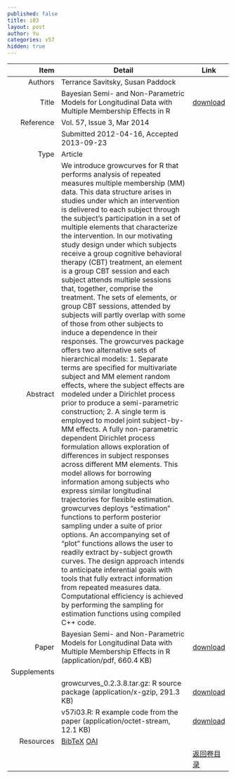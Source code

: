 ```yaml
---
published: false
title: i03
layout: post
author: Yu
categories: v57
hidden: true
---
```


| Item | Detail | Link |
|---:|---|---|
| Authors | Terrance Savitsky, Susan Paddock| |
| Title |Bayesian Semi- and Non-Parametric Models for Longitudinal Data with Multiple Membership Effects in R | [download](http://www.jstatsoft.org/v57/i03/paper) |
| Reference |Vol. 57, Issue 3, Mar 2014 | |
| | Submitted 2012-04-16, Accepted 2013-09-23| | 
| Type | Article| |
| Abstract | We introduce growcurves for R that performs analysis of repeated measures multiple membership (MM) data. This data structure arises in studies under which an intervention is delivered to each subject through the subject’s participation in a set of multiple elements that characterize the intervention. In our motivating study design under which subjects receive a group cognitive behavioral therapy (CBT) treatment, an element is a group CBT session and each subject attends multiple sessions that, together, comprise the treatment. The sets of elements, or group CBT sessions, attended by subjects will partly overlap with some of those from other subjects to induce a dependence in their responses. The growcurves package offers two alternative sets of hierarchical models: 1. Separate terms are specified for multivariate subject and MM element random effects, where the subject effects are modeled under a Dirichlet process prior to produce a semi-parametric construction; 2. A single term is employed to model joint subject-by-MM effects. A fully non-parametric dependent Dirichlet process formulation allows exploration of differences in subject responses across different MM elements. This model allows for borrowing information among subjects who express similar longitudinal trajectories for flexible estimation. growcurves deploys “estimation” functions to perform posterior sampling under a suite of prior options. An accompanying set of “plot” functions allows the user to readily extract by-subject growth curves. The design approach intends to anticipate inferential goals with tools that fully extract information from repeated measures data. Computational efficiency is achieved by performing the sampling for estimation functions using compiled C++ code.| |
| Paper | Bayesian Semi- and Non-Parametric Models for Longitudinal Data with Multiple Membership Effects in R  (application/pdf, 660.4 KB)| [download](http://www.jstatsoft.org/v57/i03/paper) |
| Supplements | | |
| |growcurves_0.2.3.8.tar.gz: R source package  (application/x-gzip, 291.3 KB)|  [download](http://www.jstatsoft.org/v57/i03/supp/1) |
| |v57i03.R:                  R example code from the paper  (application/octet-stream, 12.1 KB)|  [download](http://www.jstatsoft.org/v57/i03/supp/2) |
| Resources | [BibTeX](http://www.jstatsoft.org/v57/i03/bibtex) [OAI](http://www.jstatsoft.org/oai?verb=GetRecord&identifier=oai.jstatsoft/v57/i03&prefix=oai_dc)| |
| |  | [返回卷目录]({{site.baseurl}}/volume/v57.html) |